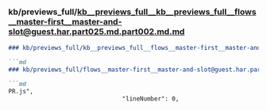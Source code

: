 ### kb/previews_full/kb__previews_full__kb__previews_full__flows__master-first__master-and-slot@guest.har.part025.md.part002.md.md

```md
### kb/previews_full/kb__previews_full__flows__master-first__master-and-slot@guest.har.part025.md.part002.md

```md
### kb/previews_full/flows__master-first__master-and-slot@guest.har.part025.md (part 002)

```md
PR.js",
                                "lineNumber": 0,
            
```

```

```

```
